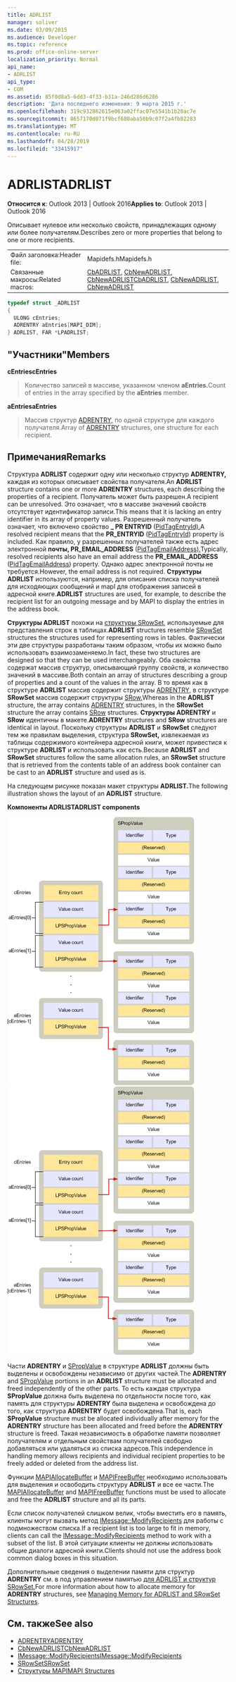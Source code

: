```yaml
---
title: ADRLIST
manager: soliver
ms.date: 03/09/2015
ms.audience: Developer
ms.topic: reference
ms.prod: office-online-server
localization_priority: Normal
api_name:
- ADRLIST
api_type:
- COM
ms.assetid: 85f0d8a5-6dd3-4f33-b31a-246d286d6286
description: 'Дата последнего изменения: 9 марта 2015 г.'
ms.openlocfilehash: 319c932862615e063a02ffac07e5541b1b20ac7e
ms.sourcegitcommit: 8657170d071f9bcf680aba50b9c07f2a4fb82283
ms.translationtype: MT
ms.contentlocale: ru-RU
ms.lasthandoff: 04/28/2019
ms.locfileid: "33415917"
---
```

# <a name="adrlist"></a><span data-ttu-id="9c31c-103">ADRLIST</span><span class="sxs-lookup"><span data-stu-id="9c31c-103">ADRLIST</span></span>

<span data-ttu-id="9c31c-104">**Относится к**: Outlook 2013 | Outlook 2016</span><span class="sxs-lookup"><span data-stu-id="9c31c-104">**Applies to**: Outlook 2013 | Outlook 2016</span></span> 
  
<span data-ttu-id="9c31c-105">Описывает нулевое или несколько свойств, принадлежащих одному или более получателям.</span><span class="sxs-lookup"><span data-stu-id="9c31c-105">Describes zero or more properties that belong to one or more recipients.</span></span> 
  
|||
|:-----|:-----|
|<span data-ttu-id="9c31c-106">Файл заголовка:</span><span class="sxs-lookup"><span data-stu-id="9c31c-106">Header file:</span></span>  <br/> |<span data-ttu-id="9c31c-107">Mapidefs.h</span><span class="sxs-lookup"><span data-stu-id="9c31c-107">Mapidefs.h</span></span>  <br/> |
|<span data-ttu-id="9c31c-108">Связанные макросы:</span><span class="sxs-lookup"><span data-stu-id="9c31c-108">Related macros:</span></span>  <br/> |<span data-ttu-id="9c31c-109">[CbADRLIST](cbadrlist.md), [CbNewADRLIST](cbnewadrlist.md), [CbNewADRLIST](cbnewadrlist.md)</span><span class="sxs-lookup"><span data-stu-id="9c31c-109">[CbADRLIST](cbadrlist.md), [CbNewADRLIST](cbnewadrlist.md), [CbNewADRLIST](cbnewadrlist.md)</span></span> <br/> |
   
```cpp
typedef struct _ADRLIST
{
  ULONG cEntries;
  ADRENTRY aEntries[MAPI_DIM];
} ADRLIST, FAR *LPADRLIST;

```

## <a name="members"></a><span data-ttu-id="9c31c-110">"Участники"</span><span class="sxs-lookup"><span data-stu-id="9c31c-110">Members</span></span>

<span data-ttu-id="9c31c-111">**cEntries**</span><span class="sxs-lookup"><span data-stu-id="9c31c-111">**cEntries**</span></span>
  
> <span data-ttu-id="9c31c-112">Количество записей в массиве, указанном членом **aEntries.**</span><span class="sxs-lookup"><span data-stu-id="9c31c-112">Count of entries in the array specified by the **aEntries** member.</span></span> 
    
<span data-ttu-id="9c31c-113">**aEntries**</span><span class="sxs-lookup"><span data-stu-id="9c31c-113">**aEntries**</span></span>
  
> <span data-ttu-id="9c31c-114">Массив структур [ADRENTRY,](adrentry.md) по одной структуре для каждого получателя.</span><span class="sxs-lookup"><span data-stu-id="9c31c-114">Array of [ADRENTRY](adrentry.md) structures, one structure for each recipient.</span></span> 
    
## <a name="remarks"></a><span data-ttu-id="9c31c-115">Примечания</span><span class="sxs-lookup"><span data-stu-id="9c31c-115">Remarks</span></span>

<span data-ttu-id="9c31c-116">Структура **ADRLIST** содержит одну или несколько структур **ADRENTRY,** каждая из которых описывает свойства получателя.</span><span class="sxs-lookup"><span data-stu-id="9c31c-116">An **ADRLIST** structure contains one or more **ADRENTRY** structures, each describing the properties of a recipient.</span></span> <span data-ttu-id="9c31c-117">Получатель может быть разрешен.</span><span class="sxs-lookup"><span data-stu-id="9c31c-117">A recipient can be unresolved.</span></span> <span data-ttu-id="9c31c-118">Это означает, что в массиве значений свойств отсутствует идентификатор записи.</span><span class="sxs-lookup"><span data-stu-id="9c31c-118">This means that it is lacking an entry identifier in its array of property values.</span></span> <span data-ttu-id="9c31c-119">Разрешенный получатель означает, что включено свойство **\_ PR ENTRYID** ([PidTagEntryId).](pidtagentryid-canonical-property.md)</span><span class="sxs-lookup"><span data-stu-id="9c31c-119">A resolved recipient means that the **PR\_ENTRYID** ([PidTagEntryId](pidtagentryid-canonical-property.md)) property is included.</span></span> <span data-ttu-id="9c31c-120">Как правило, у разрешенных получателей также есть адрес электронной **почты, PR_EMAIL_ADDRESS** ([PidTagEmailAddress).](pidtagemailaddress-canonical-property.md)</span><span class="sxs-lookup"><span data-stu-id="9c31c-120">Typically, resolved recipients also have an email address the **PR_EMAIL_ADDRESS** ([PidTagEmailAddress](pidtagemailaddress-canonical-property.md)) property.</span></span> <span data-ttu-id="9c31c-121">Однако адрес электронной почты не требуется.</span><span class="sxs-lookup"><span data-stu-id="9c31c-121">However, the email address is not required.</span></span> <span data-ttu-id="9c31c-122">**Структуры ADRLIST** используются, например, для описания списка получателей для исходяющих сообщений и mapI для отображения записей в адресной книге.</span><span class="sxs-lookup"><span data-stu-id="9c31c-122">**ADRLIST** structures are used, for example, to describe the recipient list for an outgoing message and by MAPI to display the entries in the address book.</span></span> 
  
<span data-ttu-id="9c31c-123">**Структуры ADRLIST** похожи на [структуры SRowSet,](srowset.md) используемые для представления строк в таблицах.</span><span class="sxs-lookup"><span data-stu-id="9c31c-123">**ADRLIST** structures resemble [SRowSet](srowset.md) structures the structures used for representing rows in tables.</span></span> <span data-ttu-id="9c31c-124">Фактически эти две структуры разработаны таким образом, чтобы их можно было использовать взаимозаменяемо.</span><span class="sxs-lookup"><span data-stu-id="9c31c-124">In fact, these two structures are designed so that they can be used interchangeably.</span></span> <span data-ttu-id="9c31c-125">Оба свойства содержат массив структур, описывающий группу свойств, и количество значений в массиве.</span><span class="sxs-lookup"><span data-stu-id="9c31c-125">Both contain an array of structures describing a group of properties and a count of the values in the array.</span></span> <span data-ttu-id="9c31c-126">В то время как в структуре **ADRLIST** массив содержит структуры [ADRENTRY,](adrentry.md) в структуре **SRowSet** массив содержит структуры [SRow.](srow.md)</span><span class="sxs-lookup"><span data-stu-id="9c31c-126">Whereas in the **ADRLIST** structure, the array contains [ADRENTRY](adrentry.md) structures, in the **SRowSet** structure the array contains [SRow](srow.md) structures.</span></span> <span data-ttu-id="9c31c-127">**Структуры ADRENTRY** и **SRow** идентичны в макете.</span><span class="sxs-lookup"><span data-stu-id="9c31c-127">**ADRENTRY** structures and **SRow** structures are identical in layout.</span></span> <span data-ttu-id="9c31c-128">Поскольку структуры **ADRLIST** и **SRowSet** следуют тем же правилам выделения, структура **SRowSet,** извлекаемая из таблицы содержимого контейнера адресной книги, может привестися к структуре **ADRLIST** и использовать как есть.</span><span class="sxs-lookup"><span data-stu-id="9c31c-128">Because **ADRLIST** and **SRowSet** structures follow the same allocation rules, an **SRowSet** structure that is retrieved from the contents table of an address book container can be cast to an **ADRLIST** structure and used as is.</span></span> 
  
<span data-ttu-id="9c31c-129">На следующем рисунке показан макет структуры **ADRLIST.**</span><span class="sxs-lookup"><span data-stu-id="9c31c-129">The following illustration shows the layout of an **ADRLIST** structure.</span></span> 
  
<span data-ttu-id="9c31c-130">**Компоненты ADRLIST**</span><span class="sxs-lookup"><span data-stu-id="9c31c-130">**ADRLIST components**</span></span>
  
<span data-ttu-id="9c31c-131">![Компоненты ADRLIST компоненты](media/amapi_18.gif "ADRLIST")</span><span class="sxs-lookup"><span data-stu-id="9c31c-131">![ADRLIST components](media/amapi_18.gif "ADRLIST components")</span></span>
  
<span data-ttu-id="9c31c-132">Части **ADRENTRY** и [SPropValue](spropvalue.md) в структуре **ADRLIST** должны быть выделены и освобождены независимо от других частей.</span><span class="sxs-lookup"><span data-stu-id="9c31c-132">The **ADRENTRY** and [SPropValue](spropvalue.md) portions in an **ADRLIST** structure must be allocated and freed independently of the other parts.</span></span> <span data-ttu-id="9c31c-133">То есть каждая структура **SPropValue** должна быть выделена по отдельности после того, как память для структуры **ADRENTRY** была выделена и освобождена до того, как структура **ADRENTRY** будет освобождена.</span><span class="sxs-lookup"><span data-stu-id="9c31c-133">That is, each **SPropValue** structure must be allocated individually after memory for the **ADRENTRY** structure has been allocated and freed before the **ADRENTRY** structure is freed.</span></span> <span data-ttu-id="9c31c-134">Такая независимость в обработке памяти позволяет получателям и отдельным свойствам получателей свободно добавляться или удаляться из списка адресов.</span><span class="sxs-lookup"><span data-stu-id="9c31c-134">This independence in handling memory allows recipients and individual recipient properties to be freely added or deleted from the address list.</span></span> 
  
<span data-ttu-id="9c31c-135">Функции [MAPIAllocateBuffer](mapiallocatebuffer.md) и [MAPIFreeBuffer](mapifreebuffer.md) необходимо использовать для выделения и освободить структуру **ADRLIST** и все ее части.</span><span class="sxs-lookup"><span data-stu-id="9c31c-135">The [MAPIAllocateBuffer](mapiallocatebuffer.md) and [MAPIFreeBuffer](mapifreebuffer.md) functions must be used to allocate and free the **ADRLIST** structure and all its parts.</span></span> 
  
<span data-ttu-id="9c31c-136">Если список получателей слишком велик, чтобы вместить его в память, клиенты могут вызвать метод [IMessage::ModifyRecipients](imessage-modifyrecipients.md) для работы с подмножеством списка.</span><span class="sxs-lookup"><span data-stu-id="9c31c-136">If a recipient list is too large to fit in memory, clients can call the [IMessage::ModifyRecipients](imessage-modifyrecipients.md) method to work with a subset of the list.</span></span> <span data-ttu-id="9c31c-137">В этой ситуации клиенты не должны использовать общие диалоги адресной книги.</span><span class="sxs-lookup"><span data-stu-id="9c31c-137">Clients should not use the address book common dialog boxes in this situation.</span></span> 
  
<span data-ttu-id="9c31c-138">Дополнительные сведения о выделении памяти для структур **ADRENTRY** см. в под управлением памятью [для ADRLIST и структур SRowSet.](managing-memory-for-adrlist-and-srowset-structures.md)</span><span class="sxs-lookup"><span data-stu-id="9c31c-138">For more information about how to allocate memory for **ADRENTRY** structures, see [Managing Memory for ADRLIST and SRowSet Structures](managing-memory-for-adrlist-and-srowset-structures.md).</span></span> 
  
## <a name="see-also"></a><span data-ttu-id="9c31c-139">См. также</span><span class="sxs-lookup"><span data-stu-id="9c31c-139">See also</span></span>

- [<span data-ttu-id="9c31c-140">ADRENTRY</span><span class="sxs-lookup"><span data-stu-id="9c31c-140">ADRENTRY</span></span>](adrentry.md)  
- [<span data-ttu-id="9c31c-141">CbNewADRLIST</span><span class="sxs-lookup"><span data-stu-id="9c31c-141">CbNewADRLIST</span></span>](cbnewadrlist.md) 
- [<span data-ttu-id="9c31c-142">IMessage::ModifyRecipients</span><span class="sxs-lookup"><span data-stu-id="9c31c-142">IMessage::ModifyRecipients</span></span>](imessage-modifyrecipients.md) 
- [<span data-ttu-id="9c31c-143">SRowSet</span><span class="sxs-lookup"><span data-stu-id="9c31c-143">SRowSet</span></span>](srowset.md)
- [<span data-ttu-id="9c31c-144">Структуры MAPI</span><span class="sxs-lookup"><span data-stu-id="9c31c-144">MAPI Structures</span></span>](mapi-structures.md)

